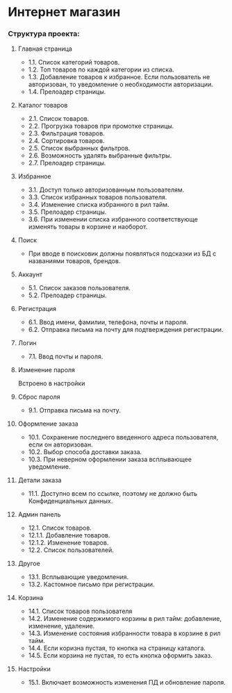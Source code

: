 # Интернет магазин

### Структура проекта:
1. Главная страница
    * 1.1. Список категорий товаров.
    * 1.2. Топ товаров по каждой категории из списка.
    * 1.3. Добавление товаров к избранное. Если пользователь не авторизован, то уведомление о необходимости авторизации.
    * 1.4. Прелоадер страницы.
2. Каталог товаров
    * 2.1. Список товаров.
    * 2.2. Прогрузка товаров при промотке страницы.
    * 2.3. Фильтрация товаров.
    * 2.4. Сортировка товаров.
    * 2.5. Список выбранных фильтров.
    * 2.6. Возможность удалять выбранные фильтры.
    * 2.7. Прелоадер страницы.
3. Избранное
    * 3.1. Доступ только авторизованным пользователям.
    * 3.3. Список избранных товаров пользователя.
    * 3.4. Изменение списка избранного в рил тайм.
    * 3.5. Прелоадер страницы.
    * 3.6. При изменении списка избранного соответствующе изменять товары в корзине и наоборот.
4. Поиск
    * При вводе в поисковик должны появляться подсказки из БД с названиями товаров, брендов.
5. Аккаунт
    * 5.1. Список заказов пользователя.
    * 5.2. Прелоадер страницы.
6. Регистрация
    * 6.1. Ввод имени, фамилии, телефона, почты и пароля.
    * 6.2. Отправка письма на почту для подтверждения регистрации.
7. Логин
    * 7.1. Ввод почты и пароля.
8. Изменение пароля
    
    Встроено в настройки
9. Сброс пароля
    * 9.1. Отправка письма на почту.
10. Оформление заказа
    * 10.1. Сохранение последнего введенного адреса пользователя, если он авторизован.
    * 10.2. Выбор способа доставки заказа.
    * 10.3. При неверном оформлении заказа всплывающее уведомление.
11. Детали заказа
    * 11.1. Доступно всем по ссылке, поэтому не должно быть Конфиденциальных данных.
12. Админ панель
    * 12.1. Список товаров.
    * 12.1.1. Добавление товаров.
    * 12.1.2. Изменение товаров.
    * 12.2. Список пользователей.
13. Другое
    * 13.1. Всплывающие уведомления.
    * 13.2. Кастомное письмо при регистрации.
14. Корзина
    * 14.1. Список товаров пользователя
    * 14.2. Изменение содержимого корзины в рил тайм: добавление, изменение, удаление.
    * 14.3. Изменение состояния избранности товара в корзине в рил тайм.
    * 14.4. Если коризна пустая, то кнопка на страницу каталога.
    * 14.5. Если корзина не пустая, то есть кнопка оформить заказ.
15. Настройки
    * 15.1. Включает возможность изменения ПД и обновление пароля.
